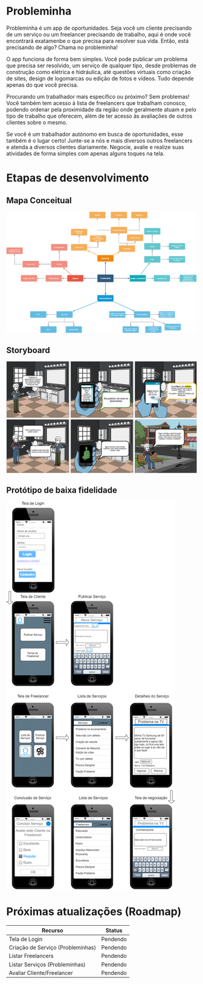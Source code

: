 # Probleminha
 Probleminha é um app de oportunidades. Seja você um cliente precisando de um serviço 
 ou um freelancer precisando de trabalho, aqui é onde você encontrará exatamenbe
 o que precisa para resolver sua vida. Então, está precisando de algo? Chama no probleminha!

 O app funciona de forma bem simples. Você pode publicar um problema que precisa ser resolvido, 
 um serviço de qualquer tipo, desde problemas de construção como elétrica e hidráulica, 
 até questões virtuais como criação de sites, design de logomarcas ou edição de fotos e vídeos. 
 Tudo depende apenas do que você precisa.

 Procurando um trabalhador mais específico ou próximo? Sem problemas! Você também tem acesso 
 à lista de freelancers que trabalham conosco, podendo ordenar pela proximidade da região 
 onde geralmente atuam e pelo tipo de trabalho que oferecem, além de ter acesso 
 às avaliações de outros clientes sobre o mesmo.

 Se você é um trabalhador autónomo em busca de oportunidades, esse também é o lugar certo! 
 Junte-se a nós e mais diversos outros freelancers e atenda a diversos clientes diariamente. 
 Negocie, avalie e realize suas atividades de forma simples com apenas alguns toques na tela.

# Etapas de desenvolvimento

## Mapa Conceitual
![](concepts/Concept_Map.png)

## Storyboard
![](concepts/storyboard.png)

## Protótipo de baixa fidelidade
![](concepts/Prototipo.png)

# Próximas atualizações (Roadmap)

 | Recurso                          | Status                                                                    |
 |----------------------------------|---------------------------------------------------------------------------|
 | Tela de Login                    | Pendendo                                                                  |
 | Criação de Serviço (Probleminhas)| Pendendo                                                                  |
 | Listar Freelancers               | Pendendo                                                                  |
 | Listar Serviços (Probleminhas)   | Pendendo                                                                  |
 | Avaliar Cliente/Freelancer       | Pendendo                                                                  |